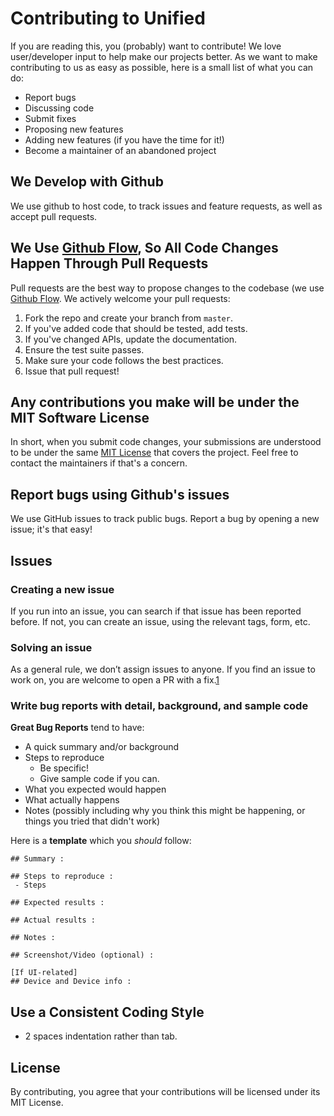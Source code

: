 # Contributing to Unified
If you are reading this, you (probably) want to contribute! We love user/developer input to help make our projects better. As we want to make contributing to us as easy as possible, here is a small list of what you can do:

- Report bugs
- Discussing code
- Submit fixes
- Proposing new features
- Adding new features (if you have the time for it!)
- Become a maintainer of an abandoned project

## We Develop with Github
We use github to host code, to track issues and feature requests, as well as accept pull requests.

## We Use [Github Flow](https://docs.github.com/en/get-started/quickstart/github-flow), So All Code Changes Happen Through Pull Requests
Pull requests are the best way to propose changes to the codebase (we use [Github Flow](https://docs.github.com/en/get-started/quickstart/github-flow). We actively welcome your pull requests:

1. Fork the repo and create your branch from `master`.
2. If you've added code that should be tested, add tests.
3. If you've changed APIs, update the documentation.
4. Ensure the test suite passes.
5. Make sure your code follows the best practices.
6. Issue that pull request!

## Any contributions you make will be under the MIT Software License
In short, when you submit code changes, your submissions are understood to be under the same [MIT License](http://choosealicense.com/licenses/mit/) that covers the project. Feel free to contact the maintainers if that's a concern.

## Report bugs using Github's issues
We use GitHub issues to track public bugs. Report a bug by opening a new issue; it's that easy!

## Issues
### Creating a new issue
If you run into an issue, you can search if that issue has been reported before. If not, you can create an issue, using the relevant tags, form, etc.

### Solving an issue
As a general rule, we don’t assign issues to anyone. If you find an issue to work on, you are welcome to open a PR with a fix.[1](https://github.com/github/docs/blob/main/CONTRIBUTING.md#solve-an-issue)

### Write bug reports with detail, background, and sample code
**Great Bug Reports** tend to have:

- A quick summary and/or background
- Steps to reproduce
  - Be specific!
  - Give sample code if you can.
- What you expected would happen
- What actually happens
- Notes (possibly including why you think this might be happening, or things you tried that didn't work)

Here is a **template** which you *should* follow:
```
## Summary : 

## Steps to reproduce :
 - Steps

## Expected results :

## Actual results :

## Notes :

## Screenshot/Video (optional) : 

[If UI-related]
## Device and Device info : 
```

## Use a Consistent Coding Style
- 2 spaces indentation rather than tab.

## License
By contributing, you agree that your contributions will be licensed under its MIT License.
